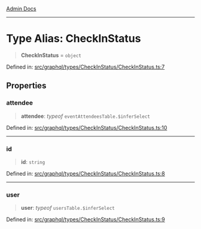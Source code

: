 [Admin Docs](/)

***

# Type Alias: CheckInStatus

> **CheckInStatus** = `object`

Defined in: [src/graphql/types/CheckInStatus/CheckInStatus.ts:7](https://github.com/Sourya07/talawa-api/blob/ead7a48e0174153214ee7311f8b242ee1c1a12ca/src/graphql/types/CheckInStatus/CheckInStatus.ts#L7)

## Properties

### attendee

> **attendee**: *typeof* `eventAttendeesTable.$inferSelect`

Defined in: [src/graphql/types/CheckInStatus/CheckInStatus.ts:10](https://github.com/Sourya07/talawa-api/blob/ead7a48e0174153214ee7311f8b242ee1c1a12ca/src/graphql/types/CheckInStatus/CheckInStatus.ts#L10)

***

### id

> **id**: `string`

Defined in: [src/graphql/types/CheckInStatus/CheckInStatus.ts:8](https://github.com/Sourya07/talawa-api/blob/ead7a48e0174153214ee7311f8b242ee1c1a12ca/src/graphql/types/CheckInStatus/CheckInStatus.ts#L8)

***

### user

> **user**: *typeof* `usersTable.$inferSelect`

Defined in: [src/graphql/types/CheckInStatus/CheckInStatus.ts:9](https://github.com/Sourya07/talawa-api/blob/ead7a48e0174153214ee7311f8b242ee1c1a12ca/src/graphql/types/CheckInStatus/CheckInStatus.ts#L9)
